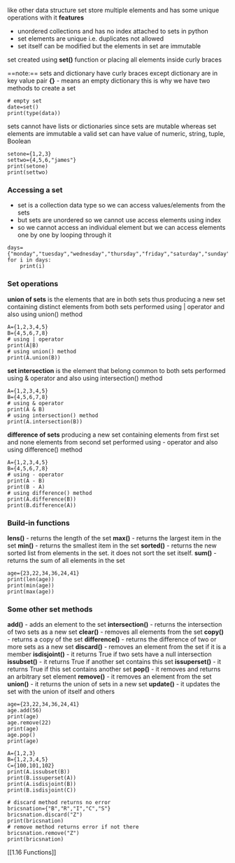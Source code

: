 like other data structure set store multiple elements and has some unique operations with it
**features**
- unordered collections and has no index attached to sets in python
- set elements are unique i.e. duplicates not allowed
- set itself can be modified but the elements in set are immutable

set created using **set()** function or placing all elements inside curly braces

==note:==
sets and dictionary have curly braces except dictionary are in key value pair
**{}** - means an empty dictionary 
this is why we have two methods to create a set 
```
# empty set
date=set()
print(type(data))
```
sets cannot have lists or dictionaries since sets are mutable whereas set elements are immutable
a valid set can have value of numeric, string, tuple, Boolean
```
setone={1,2,3}
settwo={4,5,6,"james"}
print(setone)
print(settwo)
```
### Accessing a set
- set is a collection data type so we can access values/elements from the sets
- but sets are unordered so we cannot use access elements using index
- so we cannot access an individual element but we can access elements one by one by looping through it
```
days={"monday","tuesday","wednesday","thursday","friday","saturday","sunday"}
for i in days:
	print(i)
```
### Set operations
**union of sets**
	is the elements that are in both sets
	thus producing a new set containing distinct elements from both sets
	performed using | operator and also using union() method
```
A={1,2,3,4,5}
B={4,5,6,7,8}
# using | operator
print(A|B)
# using union() method
print(A.union(B))
```
**set intersection**
	is the element that belong common to both sets
	performed using & operator and also using intersection() method
```
A={1,2,3,4,5}
B={4,5,6,7,8}
# using & operator
print(A & B)
# using intersection() method
print(A.intersection(B))
```
**difference of sets**
	producing a new set containing elements from first set and none elements from second set
	performed using - operator and also using difference() method
```
A={1,2,3,4,5}
B={4,5,6,7,8}
# using - operator
print(A - B)
print(B - A)
# using difference() method
print(A.difference(B))
print(B.difference(A))
```
### Build-in functions
**lens()** - returns the length of the set
**max()** - returns the largest item in the set
**min()** - returns the smallest item in the set
**sorted()** - returns the new sorted list from elements in the set. it does not sort the set itself.
**sum()** - returns the sum of all elements in the set
```
age={23,22,34,36,24,41}
print(len(age))
print(min(age))
print(max(age))
```
### Some other set methods
**add()** - adds an element to the set
**intersection()** - returns the intersection of two sets as a new set
**clear()** - removes all elements from the set
**copy()** - returns a copy of the set
**difference()** - returns the difference of two or more sets as a new set
**discard()** - removes an element from the set if it is a member 
**isdisjoint()** - it returns True if two sets have a null intersection
**issubset()** - it returns True if another set contains this set
**issuperset()** - it returns True if this set contains another set
**pop()** - it removes and returns an arbitrary set element
**remove()** - it removes an element from the set
**union()** - it returns the union of sets in a new set
**update()** - it updates the set with the union of itself and others
```
age={23,22,34,36,24,41}
age.add(56)
print(age)
age.remove(22)
print(age)
age.pop()
print(age)
```
```
A={1,2,3}
B={1,2,3,4,5}
C={100,101,102}
print(A.issubset(B))
print(B.issuperset(A))
print(A.isdisjoint(B))
print(B.isdisjoint(C))
```
```
# discard method returns no error
bricsnation={"B","R","I","C","S"}
bricsnation.discard("Z")
print(bricsnation)
# remove method returns error if not there
bricsnation.remove("Z")
print(bricsnation)
```


[[1.16 Functions]]
